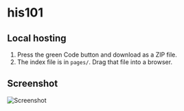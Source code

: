 # his101

## Local hosting

1. Press the green Code button and download as a ZIP file.
3. The index file is in `pages/`. Drag that file into a browser.

## Screenshot

![Screenshot](./assets/screenshot.png)
